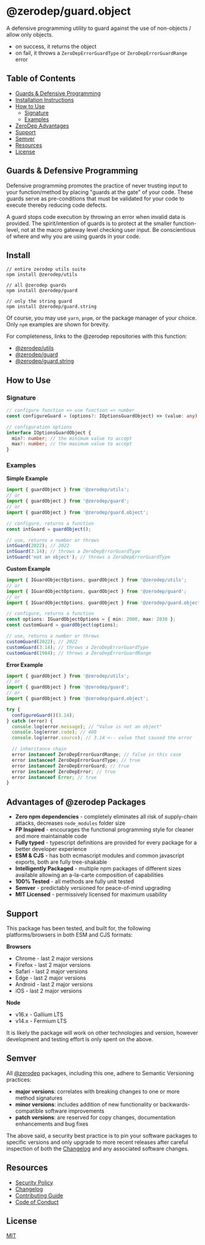 # @zerodep/guard.object

A defensive programming utility to guard against the use of non-objects / allow only objects.

- on success, it returns the object
- on fail, it throws a `ZeroDepErrorGuardType` or `ZeroDepErrorGuardRange` error

## Table of Contents

- [Guards & Defensive Programming](#guards--defensive-programming)
- [Installation Instructions](#install)
- [How to Use](#how-to-use)
  - [Signature](#signature)
  - [Examples](#examples)
- [ZeroDep Advantages](#advantages-of-zerodep-packages)
- [Support](#support)
- [Semver](#semver)
- [Resources](#resources)
- [License](#license)

## Guards & Defensive Programming

Defensive programming promotes the practice of never trusting input to your function/method by placing "guards at the gate" of your code. These guards serve as pre-conditions that must be validated for your code to execute thereby reducing code defects.

A guard stops code execution by throwing an error when invalid data is provided. The spirit/intention of guards is to protect at the smaller function-level, not at the macro gateway level checking user input. Be conscientious of where and why you are using guards in your code.

## Install

```
// entire zerodep utils suite
npm install @zerodep/utils

// all @zerodep guards
npm install @zerodep/guard

// only the string guard
npm install @zerodep/guard.string
```

Of course, you may use `yarn`, `pnpm`, or the package manager of your choice. Only `npm` examples are shown for brevity.

For completeness, links to the @zerodep repositories with this function:

- [@zerodep/utils](https://github.com/cdepage/zerodep/tree/main/packages/utils)
- [@zerodep/guard](https://github.com/cdepage/zerodep/tree/main/packages/guard/guard)
- [@zerodep/guard.string](https://github.com/cdepage/zerodep/tree/main/packages/guard/guard.string)

## How to Use

### Signature

```typescript
// configure function => use function => number
const configureGuard = (options?: IOptionsGuardObject) => (value: any) => number;

// configuration options
interface IOptionsGuardObject {
  min?: number; // the minimum value to accept
  max?: number; // the maximum value to accept
}
```

### Examples

**Simple Example**

```typescript
import { guardObject } from '@zerodep/utils';
// or
import { guardObject } from '@zerodep/guard';
// or
import { guardObject } from '@zerodep/guard.object';

// configure, returns a function
const intGuard = guardObject();

// use, returns a number or throws
intGuard(2022); // 2022
intGuard(3.14); // throws a ZeroDepErrorGuardType
intGuard('not an object'); // throws a ZeroDepErrorGuardType
```

**Custom Example**

```typescript
import { IGuardObjectOptions, guardObject } from '@zerodep/utils';
// or
import { IGuardObjectOptions, guardObject } from '@zerodep/guard';
// or
import { IGuardObjectOptions, guardObject } from '@zerodep/guard.object';

// configure, returns a function
const options: IGuardObjectOptions = { min: 2000, max: 2038 };
const customGuard = guardObject(options);

// use, returns a number or throws
customGuard(2022); // 2022
customGuard(3.14); // throws a ZeroDepErrorGuardType
customGuard(1984); // throws a ZeroDepErrorGuardRange
```

**Error Example**

```typescript
import { guardObject } from '@zerodep/utils';
// or
import { guardObject } from '@zerodep/guard';
// or
import { guardObject } from '@zerodep/guard.object';

try {
  configureGuard()(3.14);
} catch (error) {
  console.log(error.message); // "Value is not an object"
  console.log(error.code); // 400
  console.log(error.source); // 3.14 <-- value that caused the error

  // inheritance chain
  error instanceof ZeroDepErrorGuardRange; // false in this case
  error instanceof ZeroDepErrorGuardType; // true
  error instanceof ZeroDepErrorGuard; // true
  error instanceof ZeroDepError; // true
  error instanceof Error; // true
}
```

## Advantages of @zerodep Packages

- **Zero npm dependencies** - completely eliminates all risk of supply-chain attacks, decreases `node_modules` folder size
- **FP Inspired** - encourages the functional programming style for cleaner and more maintainable code
- **Fully typed** - typescript definitions are provided for every package for a better developer experience
- **ESM & CJS** - has both ecmascript modules and common javascript exports, both are fully tree-shakable
- **Intelligently Packaged** - multiple npm packages of different sizes available allowing an a-la-carte composition of capabilities
- **100% Tested** - all methods are fully unit tested
- **Semver** - predictably versioned for peace-of-mind upgrading
- **MIT Licensed** - permissively licensed for maximum usability

## Support

This package has been tested, and built for, the following platforms/browsers in both ESM and CJS formats:

**Browsers**

- Chrome - last 2 major versions
- Firefox - last 2 major versions
- Safari - last 2 major versions
- Edge - last 2 major versions
- Android - last 2 major versions
- iOS - last 2 major versions

**Node**

- v16.x - Gallium LTS
- v14.x - Fermium LTS

It is likely the package will work on other technologies and version, however development and testing effort is only spent on the above.

## Semver

All [@zerodep](https://github.com/cdepage/zerodep) packages, including this one, adhere to Semantic Versioning practices:

- **major versions**: correlates with breaking changes to one or more method signatures
- **minor versions**: includes addition of new functionality or backwards-compatible software improvements
- **patch versions**: are reserved for copy changes, documentation enhancements and bug fixes

The above said, a security best practice is to pin your software packages to specific versions and only upgrade to more recent releases after careful inspection of both the [Changelog](https://github.com/cdepage/zerodep/blob/main/packages/guard/guard.object/CHANGELOG.md) and any associated software changes.

## Resources

- [Security Policy](https://github.com/cdepage/zerodep/blob/main/SECURITY.md)
- [Changelog](https://github.com/cdepage/zerodep/blob/main/packages/guard/guard.object/CHANGELOG.md)
- [Contributing Guide](https://github.com/cdepage/zerodep/blob/main/CONTRIBUTING.md)
- [Code of Conduct](https://github.com/cdepage/zerodep/blob/main/CODE_OF_CONDUCT.md)

## License

[MIT](https://github.com/cdepage/zerodep/blob/main/LICENSE)
